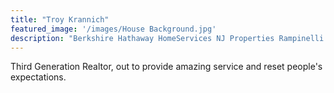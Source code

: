 ```yaml
---
title: "Troy Krannich"
featured_image: '/images/House Background.jpg'
description: "Berkshire Hathaway HomeServices NJ Properties Rampinelli Team"
---
```

Third Generation Realtor, out to provide amazing service and reset people's expectations.
